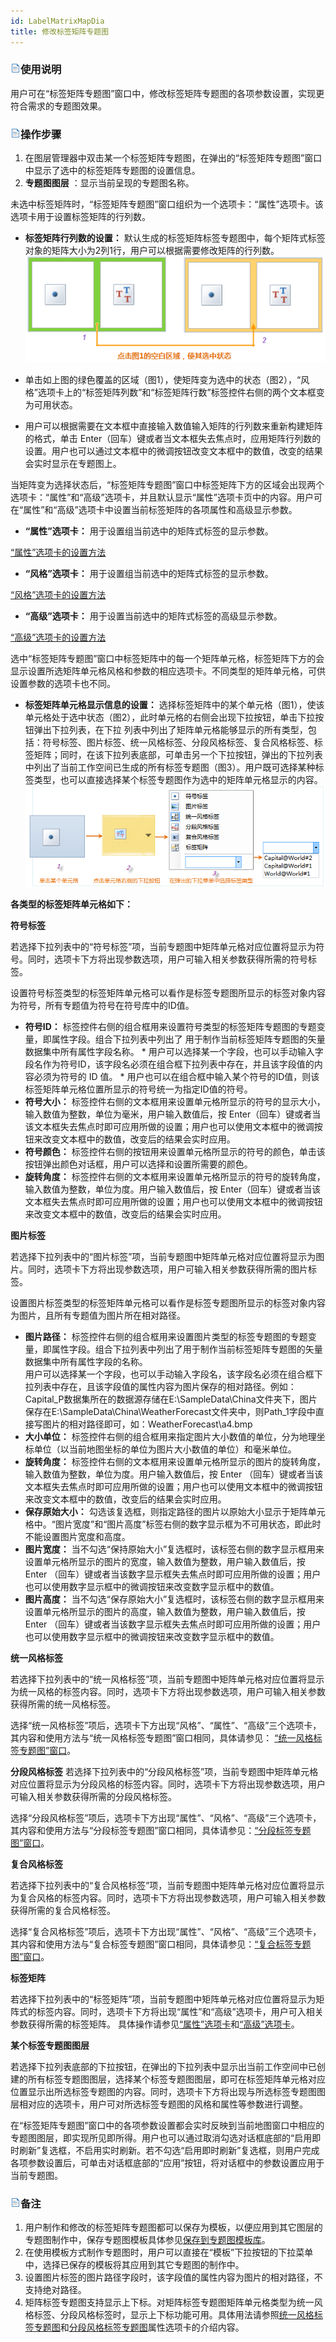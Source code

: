 ```yaml
---
id: LabelMatrixMapDia
title: 修改标签矩阵专题图
---
```

### ![](../../img/read.gif)使用说明

用户可在“标签矩阵专题图”窗口中，修改标签矩阵专题图的各项参数设置，实现更符合需求的专题图效果。

### ![](../../img/read.gif)操作步骤

1. 在图层管理器中双击某一个标签矩阵专题图，在弹出的“标签矩阵专题图”窗口中显示了选中的标签矩阵专题图的设置信息。
2. **专题图图层** ：显示当前呈现的专题图名称。

未选中标签矩阵时，“标签矩阵专题图”窗口组织为一个选项卡：“属性”选项卡。该选项卡用于设置标签矩阵的行列数。

* **标签矩阵行列数的设置：** 默认生成的标签矩阵标签专题图中，每个矩阵式标签对象的矩阵大小为2列1行，用户可以根据需要修改矩阵的行列数。   
 ![](img/MatrixStructure1.png)  

* 单击如上图的绿色覆盖的区域（图1），使矩阵变为选中的状态（图2），“风格”选项卡上的“标签矩阵列数”和“标签矩阵行数”标签控件右侧的两个文本框变为可用状态。
* 用户可以根据需要在文本框中直接输入数值输入矩阵的行列数来重新构建矩阵的格式，单击 Enter（回车）键或者当文本框失去焦点时，应用矩阵行列数的设置。用户也可以通过文本框中的微调按钮改变文本框中的数值，改变的结果会实时显示在专题图上。

当矩阵变为选择状态后，“标签矩阵专题图”窗口中标签矩阵下方的区域会出现两个选项卡：“属性”和“高级”选项卡，并且默认显示“属性”选项卡页中的内容。用户可在“属性”和“高级”选项卡中设置当前标签矩阵的各项属性和高级显示参数。

* **“属性”选项卡：** 用于设置组当前选中的矩阵式标签的显示参数。

 [“属性”选项卡的设置方法](PropertiesDia)

* **“风格”选项卡：** 用于设置组当前选中的矩阵式标签的显示参数。

 [“风格”选项卡的设置方法](LabelMatrixMapSty)

* **“高级”选项卡：** 用于设置当前选中的矩阵式标签的高级显示参数。

 [“高级”选项卡的设置方法](AdvancedDia)

选中“标签矩阵专题图”窗口中标签矩阵中的每一个矩阵单元格，标签矩阵下方的会显示设置所选矩阵单元格风格和参数的相应选项卡。不同类型的矩阵单元格，可供设置参数的选项卡也不同。

* **标签矩阵单元格显示信息的设置：** 选择标签矩阵中的某个单元格（图1），使该单元格处于选中状态（图2），此时单元格的右侧会出现下拉按钮，单击下拉按钮弹出下拉列表，在下拉 列表中列出了矩阵单元格能够显示的所有类型，包括：符号标签、图片标签、统一风格标签、分段风格标签、复合风格标签、标签矩阵；同时，在该下拉列表底部，可单击另一个下拉按钮，弹出的下拉列表中列出了当前工作空间已生成的所有标签专题图（图3）。用户既可选择某种标签类型，也可以直接选择某个标签专题图作为选中的矩阵单元格显示的内容。 
![](img/MatrixStructure2.png)  


**各类型的标签矩阵单元格如下：**

**符号标签**

若选择下拉列表中的“符号标签”项，当前专题图中矩阵单元格对应位置将显示为符号。同时，选项卡下方将出现参数选项，用户可输入相关参数获得所需的符号标签。

设置符号标签类型的标签矩阵单元格可以看作是标签专题图所显示的标签对象内容为符号，所有专题值为符号在符号库中的ID值。

* **符号ID：** 标签控件右侧的组合框用来设置符号类型的标签矩阵专题图的专题变量，即属性字段。组合下拉列表中列出了 用于制作当前标签矩阵专题图的矢量数据集中所有属性字段名称。 
        * 用户可以选择某一个字段，也可以手动输入字段名作为符号ID，该字段名必须在组合框下拉列表中存在，并且该字段值的内容必须为符号的 ID 值。
        * 用户也可以在组合框中输入某个符号的ID值，则该标签矩阵单元格位置所显示的符号统一为指定ID值的符号。
* **符号大小：** 标签控件右侧的文本框用来设置单元格所显示的符号的显示大小，输入数值为整数，单位为毫米，用户输入数值后，按 Enter（回车）键或者当该文本框失去焦点时即可应用所做的设置；用户也可以使用文本框中的微调按钮来改变文本框中的数值，改变后的结果会实时应用。
* **符号颜色：** 标签控件右侧的按钮用来设置单元格所显示的符号的颜色，单击该按钮弹出颜色对话框，用户可以选择和设置所需要的颜色。
* **旋转角度：** 标签控件右侧的文本框用来设置单元格所显示的符号的旋转角度，输入数值为整数，单位为度。用户输入数值后，按 Enter（回车）键或者当该文本框失去焦点时即可应用所做的设置；用户也可以使用文本框中的微调按钮来改变文本框中的数值，改变后的结果会实时应用。

**图片标签**

若选择下拉列表中的“图片标签”项，当前专题图中矩阵单元格对应位置将显示为图片。同时，选项卡下方将出现参数选项，用户可输入相关参数获得所需的图片标签。

设置图片标签类型的标签矩阵单元格可以看作是标签专题图所显示的标签对象内容为图片，且所有专题值为图片所在相对路径。

* **图片路径：** 标签控件右侧的组合框用来设置图片类型的标签专题图的专题变量，即属性字段。组合下拉列表中列出了用于制作当前标签矩阵专题图的矢量数据集中所有属性字段的名称。  
    用户可以选择某一个字段，也可以手动输入字段名，该字段名必须在组合框下拉列表中存在，且该字段值的属性内容为图片保存的相对路径。例如：Capital_P数据集所在的数据源存储在E:\SampleData\China文件夹下，图片保存在E:\SampleData\China\WeatherForecast文件夹中，则Path_1字段中直接写图片的相对路径即可，如：WeatherForecast\a4.bmp
* **大小单位：** 标签控件右侧的组合框用来指定图片大小数值的单位，分为地理坐标单位（以当前地图坐标的单位为图片大小数值的单位）和毫米单位。
* **旋转角度：** 标签控件右侧的文本框用来设置单元格所显示的图片的旋转角度，输入数值为整数，单位为度。用户输入数值后，按 Enter （回车）键或者当该文本框失去焦点时即可应用所做的设置；用户也可以使用文本框中的微调按钮来改变文本框中的数值，改变后的结果会实时应用。
* **保存原始大小：** 勾选该复选框，则指定路径的图片以原始大小显示于矩阵单元格中。“图片宽度”和“图片高度”标签右侧的数字显示框为不可用状态，即此时不能设置图片宽度和高度。
* **图片宽度：** 当不勾选“保持原始大小”复选框时，该标签右侧的数字显示框用来设置单元格所显示的图片的宽度，输入数值为整数，用户输入数值后，按 Enter （回车）键或者当该数字显示框失去焦点时即可应用所做的设置；用户也可以使用数字显示框中的微调按钮来改变数字显示框中的数值。
* **图片高度：** 当不勾选“保存原始大小”复选框时，该标签右侧的数字显示框用来设置单元格所显示的图片的高度，输入数值为整数，用户输入数值后，按 Enter （回车）键或者当该数字显示框失去焦点时即可应用所做的设置；用户也可以使用数字显示框中的微调按钮来改变数字显示框中的数值。

**统一风格标签**

若选择下拉列表中的“统一风格标签”项，当前专题图中矩阵单元格对应位置将显示为统一风格的标签内容。同时，选项卡下方将出现参数选项，用户可输入相关参数获得所需的统一风格标签。

选择“统一风格标签”项后，选项卡下方出现“风格”、“属性”、“高级”三个选项卡， 其内容和使用方法与“统一风格标签专题图”窗口相同，具体请参见：
[“统一风格标签专题图”窗口](UniformLabelMapDia)。

**分段风格标签**
若选择下拉列表中的“分段风格标签”项，当前专题图中矩阵单元格对应位置将显示为分段风格的标签内容。同时，选项卡下方将出现参数选项，用户可输入相关参数获得所需的分段风格标签。

选择“分段风格标签”项后，选项卡下方出现“属性”、“风格”、“高级”三个选项卡， 其内容和使用方法与“分段标签专题图”窗口相同，具体请参见：[“分段标签专题图”窗口](RangesLabelMapDia)。

**复合风格标签**

若选择下拉列表中的“复合风格标签”项，当前专题图中矩阵单元格对应位置将显示为复合风格的标签内容。同时，选项卡下方将出现参数选项，用户可输入相关参数获得所需的复合风格标签。

选择“复合风格标签”项后，选项卡下方出现“属性”、“风格”、“高级”三个选项卡， 其内容和使用方法与“复合标签专题图”窗口相同，具体请参见：[“复合标签专题图”窗口](MixedLabelMapDia)。

**标签矩阵**

若选择下拉列表中的“标签矩阵”项，当前专题图中矩阵单元格对应位置将显示为矩阵式的标签内容。同时，选项卡下方将出现“属性”和“高级”选项卡，用户可入相关参数获得所需的标签矩阵。
具体操作请参见[“属性”选项卡](PropertiesDia)和[“高级”选项卡](AdvancedDia)。

**某个标签专题图图层**

若选择下拉列表底部的下拉按钮，在弹出的下拉列表中显示出当前工作空间中已创建的所有标签专题图图层，选择某个标签专题图图层，即可在标签矩阵单元格对应位置显示出所选标签专题图的内容。同时，选项卡下方将出现与所选标签专题图图层相对应的选项卡，用户可对所选标签专题图的风格和属性等参数进行调整。

在“标签矩阵专题图”窗口中的各项参数设置都会实时反映到当前地图窗口中相应的专题图图层，即实现所见即所得。用户也可以通过取消勾选对话框底部的“启用即时刷新”复选框，不启用实时刷新。若不勾选“启用即时刷新”复选框，则用户完成各项参数设置后，可单击对话框底部的“应用”按钮，将对话框中的参数设置应用于当前专题图。 

### ![](../../img/read.gif)备注

1. 用户制作和修改的标签矩阵专题图都可以保存为模板，以便应用到其它图层的专题图制作中，保存专题图模板具体参见[保存到专题图模板库](../Methods/DTv2_LoadStyleThemeTempl)。
2. 在使用模板方式制作专题图时，用户可以直接在“模板”下拉按钮的下拉菜单中，选择已保存的模板将其应用到其它专题图的制作中。
3. 设置图片标签的图片路径字段时，该字段值的属性内容为图片的相对路径，不支持绝对路径。
4. 矩阵标签专题图支持显示上下标。对矩阵标签专题图矩阵单元格类型为统一风格标签、分段风格标签时，显示上下标功能可用。具体用法请参照[统一风格标签专题图](../LabelMap/PropertiesDia)和[分段风格标签专题图](../LabelMap/PropertiesDia)属性选项卡的介绍内容。


